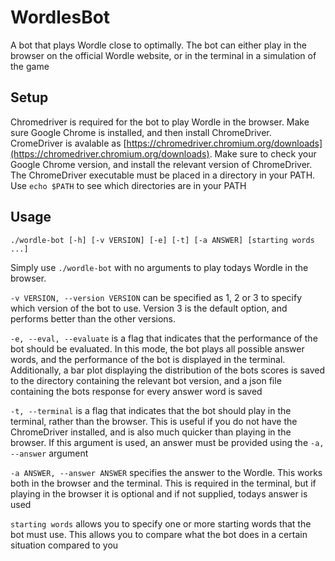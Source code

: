 # WordlesBot
A bot that plays Wordle close to optimally. The bot can either play in the browser on the official Wordle website, 
or in the terminal in a simulation of the game

## Setup

Chromedriver is required for the bot to play Wordle in the browser. Make sure Google Chrome is installed, and then install ChromeDriver.
CromeDriver is avalable as [https://chromedriver.chromium.org/downloads](https://chromedriver.chromium.org/downloads). 
Make sure to check your Google Chrome version, and install the relevant version of ChromeDriver. The ChromeDriver executable must be placed in a 
directory in your PATH. Use `echo $PATH` to see which directories are in your PATH

## Usage

`./wordle-bot [-h] [-v VERSION] [-e] [-t] [-a ANSWER] [starting words ...]`

Simply use `./wordle-bot` with no arguments to play todays Wordle in the browser.

`-v VERSION, --version VERSION` can be specified as 1, 2 or 3 to specify which version of the bot to use. 
Version 3 is the default option, and performs better than the other versions.

`-e, --eval, --evaluate` is a flag that indicates that the performance of the bot should be evaluated. 
In this mode, the bot plays all possible answer words, and the performance of the bot is displayed in the terminal.
Additionally, a bar plot displaying the distribution of the bots scores is saved to the directory containing the relevant bot version,
and a json file containing the bots response for every answer word is saved

`-t, --terminal` is a flag that indicates that the bot should play in the terminal, rather than the browser.
This is useful if you do not have the ChromeDriver installed, and is also much quicker than playing in the browser. 
If this argument is used, an answer must be provided using the `-a, --answer` argument

`-a ANSWER, --answer ANSWER` specifies the answer to the Wordle. This works both in the browser and the terminal. 
This is required in the terminal, but if playing in the browser it is optional and if not supplied, todays answer is used

`starting words` allows you to specify one or more starting words that the bot must use. 
This allows you to compare what the bot does in a certain situation compared to you
